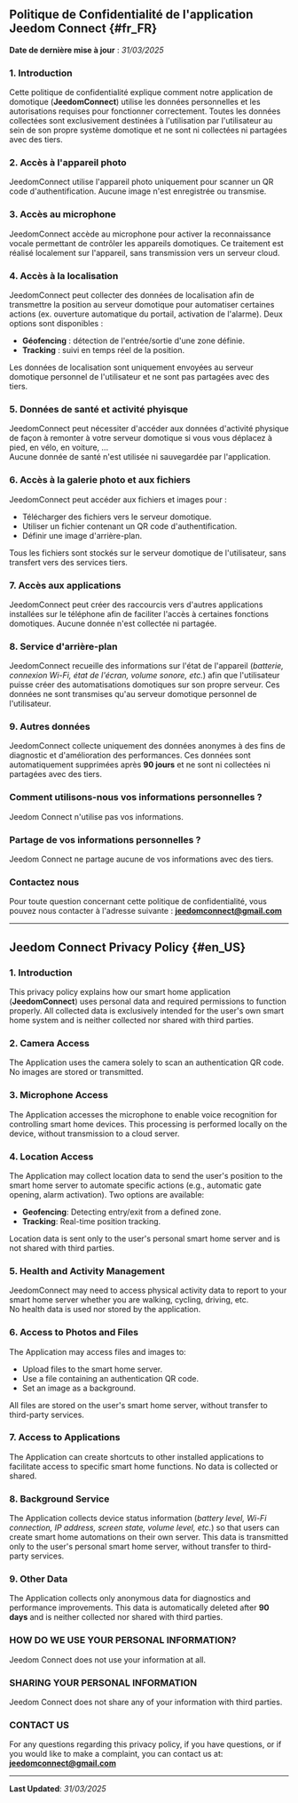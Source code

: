 ## Politique de Confidentialité de l'application Jeedom Connect {#fr_FR}

**Date de dernière mise à jour** : *31/03/2025*

### 1. Introduction

Cette politique de confidentialité explique comment notre application de domotique (**JeedomConnect**) utilise les données personnelles et les autorisations requises pour fonctionner correctement. Toutes les données collectées sont exclusivement destinées à l'utilisation par l'utilisateur au sein de son propre système domotique et ne sont ni collectées ni partagées avec des tiers.

### 2. Accès à l'appareil photo

JeedomConnect utilise l'appareil photo uniquement pour scanner un QR code d'authentification. Aucune image n'est enregistrée ou transmise.

### 3. Accès au microphone

JeedomConnect accède au microphone pour activer la reconnaissance vocale permettant de contrôler les appareils domotiques. Ce traitement est réalisé localement sur l'appareil, sans transmission vers un serveur cloud.

### 4. Accès à la localisation

JeedomConnect peut collecter des données de localisation afin de transmettre la position au serveur domotique pour automatiser certaines actions (ex. ouverture automatique du portail, activation de l'alarme). Deux options sont disponibles :

- **Géofencing** : détection de l'entrée/sortie d'une zone définie.
- **Tracking** : suivi en temps réel de la position.

Les données de localisation sont uniquement envoyées au serveur domotique personnel de l'utilisateur et ne sont pas partagées avec des tiers.

### 5. Données de santé et activité phyisque

JeedomConnect peut nécessiter d'accéder aux données d'activité physique de façon à remonter à votre serveur domotique si vous vous déplacez à pied, en vélo, en voiture, ...  
Aucune donnée de santé n'est utilisée ni sauvegardée par l'application.  

### 6. Accès à la galerie photo et aux fichiers

JeedomConnect peut accéder aux fichiers et images pour :

- Télécharger des fichiers vers le serveur domotique.
- Utiliser un fichier contenant un QR code d'authentification.
- Définir une image d'arrière-plan.

Tous les fichiers sont stockés sur le serveur domotique de l'utilisateur, sans transfert vers des services tiers.

### 7. Accès aux applications

JeedomConnect peut créer des raccourcis vers d'autres applications installées sur le téléphone afin de faciliter l'accès à certaines fonctions domotiques. Aucune donnée n'est collectée ni partagée.

### 8. Service d'arrière-plan

JeedomConnect recueille des informations sur l'état de l'appareil (*batterie, connexion Wi-Fi, état de l'écran, volume sonore, etc.*) afin que l'utilisateur puisse créer des automatisations domotiques sur son propre serveur. Ces données ne sont transmises qu'au serveur domotique personnel de l'utilisateur.

### 9. Autres données

JeedomConnect collecte uniquement des données anonymes à des fins de diagnostic et d'amélioration des performances. Ces données sont automatiquement supprimées après **90 jours** et ne sont ni collectées ni partagées avec des tiers.

### Comment utilisons-nous vos informations personnelles ?

Jeedom Connect n'utilise pas vos informations.

### Partage de vos informations personnelles ?

Jeedom Connect ne partage aucune de vos informations avec des tiers.

### Contactez nous

Pour toute question concernant cette politique de confidentialité, vous pouvez nous contacter à l'adresse suivante : **[jeedomconnect@gmail.com](mailto:jeedomconnect@gmail.com)**

---

## Jeedom Connect Privacy Policy {#en_US}

### 1. Introduction

This privacy policy explains how our smart home application (**JeedomConnect**) uses personal data and required permissions to function properly. All collected data is exclusively intended for the user's own smart home system and is neither collected nor shared with third parties.

### 2. Camera Access

The Application uses the camera solely to scan an authentication QR code. No images are stored or transmitted.

### 3. Microphone Access

The Application accesses the microphone to enable voice recognition for controlling smart home devices. This processing is performed locally on the device, without transmission to a cloud server.

### 4. Location Access

The Application may collect location data to send the user's position to the smart home server to automate specific actions (e.g., automatic gate opening, alarm activation). Two options are available:

- **Geofencing**: Detecting entry/exit from a defined zone.
- **Tracking**: Real-time position tracking.

Location data is sent only to the user's personal smart home server and is not shared with third parties.

### 5. Health and Activity Management

JeedomConnect may need to access physical activity data to report to your smart home server whether you are walking, cycling, driving, etc.  
No health data is used nor stored by the application.

### 6. Access to Photos and Files

The Application may access files and images to:

- Upload files to the smart home server.
- Use a file containing an authentication QR code.
- Set an image as a background.

All files are stored on the user's smart home server, without transfer to third-party services.

### 7. Access to Applications

The Application can create shortcuts to other installed applications to facilitate access to specific smart home functions. No data is collected or shared.

### 8. Background Service

The Application collects device status information (*battery level, Wi-Fi connection, IP address, screen state, volume level, etc.*) so that users can create smart home automations on their own server. This data is transmitted only to the user's personal smart home server, without transfer to third-party services.

### 9. Other Data

The Application collects only anonymous data for diagnostics and performance improvements. This data is automatically deleted after **90 days** and is neither collected nor shared with third parties.

### HOW DO WE USE YOUR PERSONAL INFORMATION?

Jeedom Connect does not use your information at all.

### SHARING YOUR PERSONAL INFORMATION

Jeedom Connect does not share any of your information with third parties.

### CONTACT US

For any questions regarding this privacy policy, if you have questions, or if you would like to make a complaint, you can contact us at: **[jeedomconnect@gmail.com](mailto:jeedomconnect@gmail.com)**

---
**Last Updated**: *31/03/2025*
